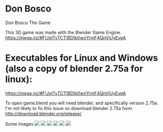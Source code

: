 # Don Bosco
Don Bosco The Game

This 3D game was made with the Blender Game Engine. https://mega.nz/#F!JxtTyTCT!BDIb0wxYrmF4QnViUyEveA

# Executables for Linux and Windows (also a copy of blender 2.75a for linux):
https://mega.nz/#F!JxtTyTCT!BDIb0wxYrmF4QnViUyEveA

To open game.blend you will need blender, and specifically version 2.75a. I'm not likely to fix this issue so download blender 2.75a from http://download.blender.org/release/


Some images
![](https://dl.dropboxusercontent.com/u/105638235/donboscoImages/01.png)
![](https://dl.dropboxusercontent.com/u/105638235/donboscoImages/01.png)
![](https://dl.dropboxusercontent.com/u/105638235/donboscoImages/01.png)
![](https://dl.dropboxusercontent.com/u/105638235/donboscoImages/01.png)
![](https://dl.dropboxusercontent.com/u/105638235/donboscoImages/01.png)
![](https://dl.dropboxusercontent.com/u/105638235/donboscoImages/01.png)
